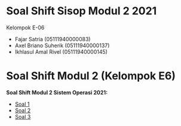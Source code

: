 # Soal Shift Sisop Modul 2 2021


Kelompok E-06
- Fajar Satria (05111940000083)
- Axel Briano Suherik (05111940000137)
- Ikhlasul Amal Rivel (05111940000145)
# Soal Shift Modul 2 (Kelompok E6)

**Soal Shift Modul 2 Sistem Operasi 2021:**
* [Soal 1](https://github.com/axelbrians/soal-shift-sisop-modul-2-E06-2021#Soal-1)
* [Soal 2](https://github.com/axelbrians/soal-shift-sisop-modul-2-E06-2021#Soal-2)
* [Soal 3](https://github.com/axelbrians/soal-shift-sisop-modul-2-E06-2021#Soal-3)
